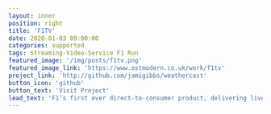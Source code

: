 ```yaml
---
layout: inner
position: right
title: 'F1TV'
date: 2020-01-03 09:00:00
categories: supported
tags: Streaming-Video-Service F1 Run
featured_image: '/img/posts/f1tv.png'
featured_image_link: 'https://www.ostmodern.co.uk/work/f1tv'
project_link: 'http://github.com/jamigibbs/weathercast'
button_icon: 'github'
button_text: 'Visit Project'
lead_text: 'F1’s first ever direct-to-consumer product, delivering live and on-demand race content, including all drivers’ on-board cameras, broadcast to 108 countries.'
---
```

